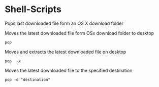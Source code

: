Shell-Scripts
=============

Pops last downloaded file form an OS X download folder 

Moves the latest downloaded file form OSx download folder to desktop
```
pop
```
Moves and extracts the latest downloaded file on desktop
```
pop  -x
```
Moves the latest downloaded file to the specified destination
```
pop -d "destination"
```



